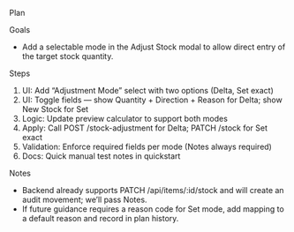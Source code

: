 Plan

Goals
- Add a selectable mode in the Adjust Stock modal to allow direct entry of the target stock quantity.

Steps
1) UI: Add “Adjustment Mode” select with two options (Delta, Set exact)
2) UI: Toggle fields — show Quantity + Direction + Reason for Delta; show New Stock for Set
3) Logic: Update preview calculator to support both modes
4) Apply: Call POST /stock-adjustment for Delta; PATCH /stock for Set exact
5) Validation: Enforce required fields per mode (Notes always required)
6) Docs: Quick manual test notes in quickstart

Notes
- Backend already supports PATCH /api/items/:id/stock and will create an audit movement; we’ll pass Notes.
- If future guidance requires a reason code for Set mode, add mapping to a default reason and record in plan history.

